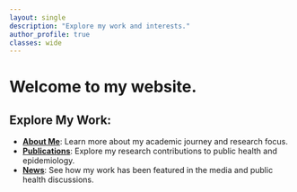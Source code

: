```yaml
---
layout: single
description: "Explore my work and interests."
author_profile: true
classes: wide
---
```


# Welcome to my website.

## Explore My Work:
- [**About Me**](/aboutme/): Learn more about my academic journey and research focus.  
- [**Publications**](/publications/): Explore my research contributions to public health and epidemiology.  
- [**News**](/news/): See how my work has been featured in the media and public health discussions.
